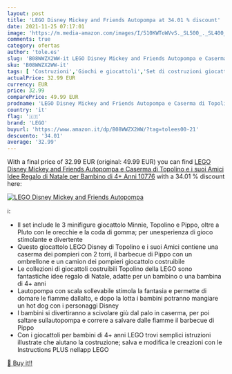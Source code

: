 ```yaml
---
layout: post
title: 'LEGO Disney Mickey and Friends Autopompa at 34.01 % discount'
date: 2021-11-25 07:17:01
image: 'https://m.media-amazon.com/images/I/510KWToWVvS._SL500_._SL400_.jpg'
comments: true
category: ofertas
author: 'tole.es'
slug: 'B08WWZX2WW-it LEGO Disney Mickey and Friends Autopompa e Caserma di...'
sku: 'B08WWZX2WW-it'
tags: [ 'Costruzioni','Giochi e giocattoli','Set di costruzioni giocattolo','lego', ]
actualPrice: 32.99 EUR
currency: EUR
price: 32.99
comparePrice: 49.99 EUR
prodname: 'LEGO Disney Mickey and Friends Autopompa e Caserma di Topolino e i suoi Amici  Idee Regalo di Natale per Bambino di 4+ Anni  10776'
country: 'it'
flag: '🇮🇹'
brand: 'LEGO'
buyurl: 'https://www.amazon.it/dp/B08WWZX2WW/?tag=tolees00-21'
descuento: '34.01'
average: '32.99'
---
```


With a final price of 32.99 EUR (original: 49.99 EUR) you can find [LEGO Disney Mickey and Friends Autopompa e Caserma di Topolino e i suoi Amici  Idee Regalo di Natale per Bambino di 4+ Anni  10776](https://www.amazon.it/dp/B08WWZX2WW/?tag=tolees00-21) with a  34.01 % discount here:

[![LEGO Disney Mickey and Friends Autopompa](https://m.media-amazon.com/images/I/510KWToWVvS._SL500_._SL400_.jpg)](https://www.amazon.it/dp/B08WWZX2WW/?tag=tolees00-21)

ℹ️:

- Il set include le 3 minifigure giocattolo Minnie, Topolino e Pippo, oltre a Pluto con le orecchie e la coda di gomma; per unesperienza di gioco stimolante e divertente
- Questo giocattolo LEGO Disney di Topolino e i suoi Amici contiene una caserma dei pompieri con 2 torri, il barbecue di Pippo con un ombrellone e un camion dei pompieri giocattolo costruibile
- Le collezioni di giocattoli costruibili Topolino della LEGO sono fantastiche idee regalo di Natale, adatte per un bambino o una bambina di 4+ anni
- Lautopompa con scala sollevabile stimola la fantasia e permette di domare le fiamme dallalto, e dopo la lotta i bambini potranno mangiare un hot dog con i personaggi Disney
- I bambini si divertiranno a scivolare giù dal palo in caserma, per poi saltare sullautopompa e correre a salvare dalle fiamme il barbecue di Pippo
- Con i giocattoli per bambini di 4+ anni LEGO trovi semplici istruzioni illustrate che aiutano la costruzione; salva e modifica le creazioni con le Instructions PLUS nellapp LEGO

[🛒 Buy it!!](https://www.amazon.it/dp/B08WWZX2WW/?tag=tolees00-21)
